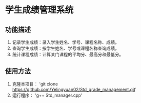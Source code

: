 # 学生成绩管理系统

## 功能描述
1. 记录学生成绩：录入学生姓名、学号、课程名称、成绩。
2.  查询学生成绩：按学生姓名、学号或课程名称查询成绩。
3.  统计课程成绩：计算某门课程的平均分、最高分和最低分。

## 使用方法
1. 克隆本项目： 'git clone https://github.com/Yelingyuan02/Std_grade_management.git'
2. 运行程序： 'g++ Std_manager.cpp'
